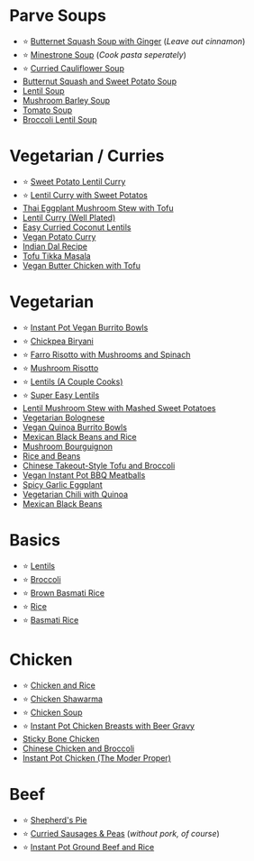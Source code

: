 # Parve Soups

- ⭐️ [Butternet Squash Soup with Ginger](https://twosleevers.com/butternut-ginger-soup/)   (*Leave out cinnamon*)
- ⭐️ [Minestrone Soup](https://lifemadesweeter.com/instant-pot-minestrone-soup/)   (*Cook pasta seperately*)
- ⭐️ [Curried Cauliflower Soup](https://tastythin.com/instant-pot-curried-cauliflower-soup-paleo-whole30/)
- [Butternut Squash and Sweet Potato Soup](https://recipeteacher.com/instant-pot-butternut-squash-and-sweet-potato-soup/)
- [Lentil Soup](https://www.wellplated.com/instant-pot-lentil-soup/#wprm-recipe-container-33058) 
- [Mushroom Barley Soup](https://recipeteacher.com/instant-pot-mushroom-barley-soup/)
- [Tomato Soup](https://www.pressurecookrecipes.com/instant-pot-tomato-soup/)
- [Broccoli Lentil Soup](https://www.ruchiskitchen.com/instant-pot-broccoli-lentil-soup/)


# Vegetarian / Curries

- ⭐️ [Sweet Potato Lentil Curry](https://www.veganricha.com/instant-pot-sweet-potato-lentil-curry/)
- ⭐️ [Lentil Curry with Sweet Potatos](https://cozypeachkitchen.com/instant-pot-red-lentil-curry-with-sweet-potatoes/)
- [Thai Eggplant Mushroom Stew with Tofu](https://plantbasedinstantpot.com/thai-style-eggplant-mushroom-stew-w-tofu/)
- [Lentil Curry (Well Plated)](https://www.wellplated.com/instant-pot-lentil-curry/)
- [Easy Curried Coconut Lentils](https://instantpoteats.com/instant-pot-coconut-curry-lentils/)
- [Vegan Potato Curry](https://avirtualvegan.com/vegan-instant-pot-potato-curry/)
- [Indian Dal Recipe](https://www.theedgyveg.com/2018/01/08/instant-pot-dal-indian-dal-recipe/)
- [Tofu Tikka Masala](https://www.cookwithmanali.com/instant-pot-tofu-tikka-masala/)
- [Vegan Butter Chicken with Tofu](https://holycowvegan.net/instant-pot-vegan-butter-chicken-with-tofu/)

# Vegetarian
- ⭐️ [Instant Pot Vegan Burrito Bowls](https://www.delishknowledge.com/instant-pot-vegan-burrito-bowls/)
- ⭐️ [Chickpea Biryani](https://ministryofcurry.com/chickpea-biryani-instant-pot/)
- ⭐️ [Farro Risotto with Mushrooms and Spinach](https://recipes.instantpot.com/recipe/farro-risotto-with-mushrooms-and-spinach/)
- ⭐️ [Mushroom Risotto](https://damndelicious.net/2018/03/21/instant-pot-mushroom-risotto/)
- ⭐️ [Lentils (A Couple Cooks)](https://www.acouplecooks.com/instant-pot-lentils/)
- ⭐️ [Super Easy Lentils](https://www.forksoverknives.com/recipes/vegan-soups-stews/super-easy-instant-pot-lentils/)
- [Lentil Mushroom Stew with Mashed Sweet Potatoes](https://www.veganricha.com/lentil-mushroom-stew-with-mashed-sweet-potatoes-instant-pot/)
- [Vegetarian Bolognese](https://detoxinista.com/vegetarian-bolognese-instant-pot/)
- [Vegan Quinoa Burrito Bowls](https://detoxinista.com/instant-pot-vegan-quinoa-burrito-bowls/)
- [Mexican Black Beans and Rice](https://www.365daysofcrockpot.com/instant-pot-mexican-black-beans-and-rice/)
- [Mushroom Bourguignon](https://veganheaven.org/recipe/mushroom-bourguignon-super-easy-recipe/)
- [Rice and Beans](https://amindfullmom.com/instant-pot-rice-and-beans/)
- [Chinese Takeout-Style Tofu and Broccoli](https://recipes.instantpot.com/recipe/chinese-takeout-style-tofu-and-broccoli/)
- [Vegan Instant Pot BBQ Meatballs](https://www.frieddandelions.com/vegan-instant-pot-bbq-meatballs/)
- [Spicy Garlic Eggplant](https://www.melaniecooks.com/instant-pot-spicy-garlic-eggplant/)
- [Vegetarian Chili with Quinoa](https://pipingpotcurry.com/instant-pot-vegetarian-quinoa-chili/)
- [Mexican Black Beans](https://pipingpotcurry.com/mexican-black-beans-instant-pot/)

# Basics
- ⭐️ [Lentils](https://detoxinista.com/instant-pot-lentils/)
- ⭐️ [Broccoli](https://www.pressurecookrecipes.com/instant-pot-broccoli/)
- ⭐️ [Brown Basmati Rice](https://pipingpotcurry.com/brown-basmati-rice-pressure-cooker/)
- ⭐️ [Rice](https://www.spendwithpennies.com/instant-pot-rice/)
- ⭐️ [Basmati Rice](https://www.pressurecookrecipes.com/instant-pot-basmati-rice/)

# Chicken
- ⭐️ [Chicken and Rice](https://www.saltandlavender.com/instant-pot-chicken-and-rice/)
- ⭐️ [Chicken Shawarma](https://www.jocooks.com/recipes/instant-pot-chicken-shawarma/)
- ⭐️ [Chicken Soup](https://www.simplyrecipes.com/recipes/how_to_make_chicken_soup_in_the_pressure_cooker/)
- ⭐️ [Instant Pot Chicken Breasts with Beer Gravy](https://www.platingsandpairings.com/instant-pot-chicken-breasts-gravy/)
- [Sticky Bone Chicken](https://ohsodelicioso.com/pressure-cooker-bone-chicken/)
- [Chinese Chicken and Broccoli](https://foodiesterminal.com/instant-pot-chinese-chicken-and-broccoli/)
- [Instant Pot Chicken (The Moder Proper)](https://themodernproper.com/instant-pot-chicken)

# Beef
- ⭐️ [Shepherd's Pie](https://www.allrecipes.com/recipe/270606/instant-pot-shepherds-pie/)
- ⭐️ [Curried Sausages & Peas](https://instantpoteats.com/instant-pot-curried-sausages-peas/) (*without pork, of course*)
- ⭐️ [Instant Pot Ground Beef and Rice](https://temeculablogs.com/instant-pot-ground-beef-and-rice/)
